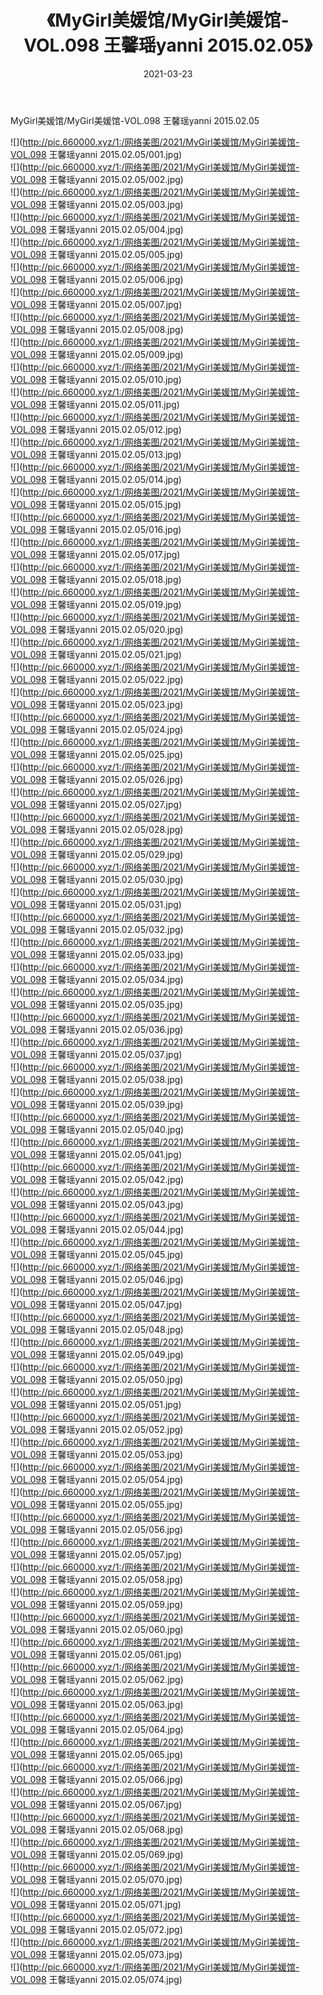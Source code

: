 ﻿---
layout: post
title:  《MyGirl美媛馆/MyGirl美媛馆-VOL.098 王馨瑶yanni 2015.02.05》
date:   2021-03-23
img: http://pic.660000.xyz/1:/网络美图/2021/MyGirl美媛馆/MyGirl美媛馆-VOL.098 王馨瑶yanni 2015.02.05/000.jpg
categories: [美女, 清纯, 唯美]
---

MyGirl美媛馆/MyGirl美媛馆-VOL.098 王馨瑶yanni 2015.02.05

 ![](http://pic.660000.xyz/1:/网络美图/2021/MyGirl美媛馆/MyGirl美媛馆-VOL.098 王馨瑶yanni 2015.02.05/001.jpg) <br>![](http://pic.660000.xyz/1:/网络美图/2021/MyGirl美媛馆/MyGirl美媛馆-VOL.098 王馨瑶yanni 2015.02.05/002.jpg) <br>![](http://pic.660000.xyz/1:/网络美图/2021/MyGirl美媛馆/MyGirl美媛馆-VOL.098 王馨瑶yanni 2015.02.05/003.jpg) <br>![](http://pic.660000.xyz/1:/网络美图/2021/MyGirl美媛馆/MyGirl美媛馆-VOL.098 王馨瑶yanni 2015.02.05/004.jpg) <br>![](http://pic.660000.xyz/1:/网络美图/2021/MyGirl美媛馆/MyGirl美媛馆-VOL.098 王馨瑶yanni 2015.02.05/005.jpg) <br>![](http://pic.660000.xyz/1:/网络美图/2021/MyGirl美媛馆/MyGirl美媛馆-VOL.098 王馨瑶yanni 2015.02.05/006.jpg) <br>![](http://pic.660000.xyz/1:/网络美图/2021/MyGirl美媛馆/MyGirl美媛馆-VOL.098 王馨瑶yanni 2015.02.05/007.jpg) <br>![](http://pic.660000.xyz/1:/网络美图/2021/MyGirl美媛馆/MyGirl美媛馆-VOL.098 王馨瑶yanni 2015.02.05/008.jpg) <br>![](http://pic.660000.xyz/1:/网络美图/2021/MyGirl美媛馆/MyGirl美媛馆-VOL.098 王馨瑶yanni 2015.02.05/009.jpg) <br>![](http://pic.660000.xyz/1:/网络美图/2021/MyGirl美媛馆/MyGirl美媛馆-VOL.098 王馨瑶yanni 2015.02.05/010.jpg) <br>![](http://pic.660000.xyz/1:/网络美图/2021/MyGirl美媛馆/MyGirl美媛馆-VOL.098 王馨瑶yanni 2015.02.05/011.jpg) <br>![](http://pic.660000.xyz/1:/网络美图/2021/MyGirl美媛馆/MyGirl美媛馆-VOL.098 王馨瑶yanni 2015.02.05/012.jpg) <br>![](http://pic.660000.xyz/1:/网络美图/2021/MyGirl美媛馆/MyGirl美媛馆-VOL.098 王馨瑶yanni 2015.02.05/013.jpg) <br>![](http://pic.660000.xyz/1:/网络美图/2021/MyGirl美媛馆/MyGirl美媛馆-VOL.098 王馨瑶yanni 2015.02.05/014.jpg) <br>![](http://pic.660000.xyz/1:/网络美图/2021/MyGirl美媛馆/MyGirl美媛馆-VOL.098 王馨瑶yanni 2015.02.05/015.jpg) <br>![](http://pic.660000.xyz/1:/网络美图/2021/MyGirl美媛馆/MyGirl美媛馆-VOL.098 王馨瑶yanni 2015.02.05/016.jpg) <br>![](http://pic.660000.xyz/1:/网络美图/2021/MyGirl美媛馆/MyGirl美媛馆-VOL.098 王馨瑶yanni 2015.02.05/017.jpg) <br>![](http://pic.660000.xyz/1:/网络美图/2021/MyGirl美媛馆/MyGirl美媛馆-VOL.098 王馨瑶yanni 2015.02.05/018.jpg) <br>![](http://pic.660000.xyz/1:/网络美图/2021/MyGirl美媛馆/MyGirl美媛馆-VOL.098 王馨瑶yanni 2015.02.05/019.jpg) <br>![](http://pic.660000.xyz/1:/网络美图/2021/MyGirl美媛馆/MyGirl美媛馆-VOL.098 王馨瑶yanni 2015.02.05/020.jpg) <br>![](http://pic.660000.xyz/1:/网络美图/2021/MyGirl美媛馆/MyGirl美媛馆-VOL.098 王馨瑶yanni 2015.02.05/021.jpg) <br>![](http://pic.660000.xyz/1:/网络美图/2021/MyGirl美媛馆/MyGirl美媛馆-VOL.098 王馨瑶yanni 2015.02.05/022.jpg) <br>![](http://pic.660000.xyz/1:/网络美图/2021/MyGirl美媛馆/MyGirl美媛馆-VOL.098 王馨瑶yanni 2015.02.05/023.jpg) <br>![](http://pic.660000.xyz/1:/网络美图/2021/MyGirl美媛馆/MyGirl美媛馆-VOL.098 王馨瑶yanni 2015.02.05/024.jpg) <br>![](http://pic.660000.xyz/1:/网络美图/2021/MyGirl美媛馆/MyGirl美媛馆-VOL.098 王馨瑶yanni 2015.02.05/025.jpg) <br>![](http://pic.660000.xyz/1:/网络美图/2021/MyGirl美媛馆/MyGirl美媛馆-VOL.098 王馨瑶yanni 2015.02.05/026.jpg) <br>![](http://pic.660000.xyz/1:/网络美图/2021/MyGirl美媛馆/MyGirl美媛馆-VOL.098 王馨瑶yanni 2015.02.05/027.jpg) <br>![](http://pic.660000.xyz/1:/网络美图/2021/MyGirl美媛馆/MyGirl美媛馆-VOL.098 王馨瑶yanni 2015.02.05/028.jpg) <br>![](http://pic.660000.xyz/1:/网络美图/2021/MyGirl美媛馆/MyGirl美媛馆-VOL.098 王馨瑶yanni 2015.02.05/029.jpg) <br>![](http://pic.660000.xyz/1:/网络美图/2021/MyGirl美媛馆/MyGirl美媛馆-VOL.098 王馨瑶yanni 2015.02.05/030.jpg) <br>![](http://pic.660000.xyz/1:/网络美图/2021/MyGirl美媛馆/MyGirl美媛馆-VOL.098 王馨瑶yanni 2015.02.05/031.jpg) <br>![](http://pic.660000.xyz/1:/网络美图/2021/MyGirl美媛馆/MyGirl美媛馆-VOL.098 王馨瑶yanni 2015.02.05/032.jpg) <br>![](http://pic.660000.xyz/1:/网络美图/2021/MyGirl美媛馆/MyGirl美媛馆-VOL.098 王馨瑶yanni 2015.02.05/033.jpg) <br>![](http://pic.660000.xyz/1:/网络美图/2021/MyGirl美媛馆/MyGirl美媛馆-VOL.098 王馨瑶yanni 2015.02.05/034.jpg) <br>![](http://pic.660000.xyz/1:/网络美图/2021/MyGirl美媛馆/MyGirl美媛馆-VOL.098 王馨瑶yanni 2015.02.05/035.jpg) <br>![](http://pic.660000.xyz/1:/网络美图/2021/MyGirl美媛馆/MyGirl美媛馆-VOL.098 王馨瑶yanni 2015.02.05/036.jpg) <br>![](http://pic.660000.xyz/1:/网络美图/2021/MyGirl美媛馆/MyGirl美媛馆-VOL.098 王馨瑶yanni 2015.02.05/037.jpg) <br>![](http://pic.660000.xyz/1:/网络美图/2021/MyGirl美媛馆/MyGirl美媛馆-VOL.098 王馨瑶yanni 2015.02.05/038.jpg) <br>![](http://pic.660000.xyz/1:/网络美图/2021/MyGirl美媛馆/MyGirl美媛馆-VOL.098 王馨瑶yanni 2015.02.05/039.jpg) <br>![](http://pic.660000.xyz/1:/网络美图/2021/MyGirl美媛馆/MyGirl美媛馆-VOL.098 王馨瑶yanni 2015.02.05/040.jpg) <br>![](http://pic.660000.xyz/1:/网络美图/2021/MyGirl美媛馆/MyGirl美媛馆-VOL.098 王馨瑶yanni 2015.02.05/041.jpg) <br>![](http://pic.660000.xyz/1:/网络美图/2021/MyGirl美媛馆/MyGirl美媛馆-VOL.098 王馨瑶yanni 2015.02.05/042.jpg) <br>![](http://pic.660000.xyz/1:/网络美图/2021/MyGirl美媛馆/MyGirl美媛馆-VOL.098 王馨瑶yanni 2015.02.05/043.jpg) <br>![](http://pic.660000.xyz/1:/网络美图/2021/MyGirl美媛馆/MyGirl美媛馆-VOL.098 王馨瑶yanni 2015.02.05/044.jpg) <br>![](http://pic.660000.xyz/1:/网络美图/2021/MyGirl美媛馆/MyGirl美媛馆-VOL.098 王馨瑶yanni 2015.02.05/045.jpg) <br>![](http://pic.660000.xyz/1:/网络美图/2021/MyGirl美媛馆/MyGirl美媛馆-VOL.098 王馨瑶yanni 2015.02.05/046.jpg) <br>![](http://pic.660000.xyz/1:/网络美图/2021/MyGirl美媛馆/MyGirl美媛馆-VOL.098 王馨瑶yanni 2015.02.05/047.jpg) <br>![](http://pic.660000.xyz/1:/网络美图/2021/MyGirl美媛馆/MyGirl美媛馆-VOL.098 王馨瑶yanni 2015.02.05/048.jpg) <br>![](http://pic.660000.xyz/1:/网络美图/2021/MyGirl美媛馆/MyGirl美媛馆-VOL.098 王馨瑶yanni 2015.02.05/049.jpg) <br>![](http://pic.660000.xyz/1:/网络美图/2021/MyGirl美媛馆/MyGirl美媛馆-VOL.098 王馨瑶yanni 2015.02.05/050.jpg) <br>![](http://pic.660000.xyz/1:/网络美图/2021/MyGirl美媛馆/MyGirl美媛馆-VOL.098 王馨瑶yanni 2015.02.05/051.jpg) <br>![](http://pic.660000.xyz/1:/网络美图/2021/MyGirl美媛馆/MyGirl美媛馆-VOL.098 王馨瑶yanni 2015.02.05/052.jpg) <br>![](http://pic.660000.xyz/1:/网络美图/2021/MyGirl美媛馆/MyGirl美媛馆-VOL.098 王馨瑶yanni 2015.02.05/053.jpg) <br>![](http://pic.660000.xyz/1:/网络美图/2021/MyGirl美媛馆/MyGirl美媛馆-VOL.098 王馨瑶yanni 2015.02.05/054.jpg) <br>![](http://pic.660000.xyz/1:/网络美图/2021/MyGirl美媛馆/MyGirl美媛馆-VOL.098 王馨瑶yanni 2015.02.05/055.jpg) <br>![](http://pic.660000.xyz/1:/网络美图/2021/MyGirl美媛馆/MyGirl美媛馆-VOL.098 王馨瑶yanni 2015.02.05/056.jpg) <br>![](http://pic.660000.xyz/1:/网络美图/2021/MyGirl美媛馆/MyGirl美媛馆-VOL.098 王馨瑶yanni 2015.02.05/057.jpg) <br>![](http://pic.660000.xyz/1:/网络美图/2021/MyGirl美媛馆/MyGirl美媛馆-VOL.098 王馨瑶yanni 2015.02.05/058.jpg) <br>![](http://pic.660000.xyz/1:/网络美图/2021/MyGirl美媛馆/MyGirl美媛馆-VOL.098 王馨瑶yanni 2015.02.05/059.jpg) <br>![](http://pic.660000.xyz/1:/网络美图/2021/MyGirl美媛馆/MyGirl美媛馆-VOL.098 王馨瑶yanni 2015.02.05/060.jpg) <br>![](http://pic.660000.xyz/1:/网络美图/2021/MyGirl美媛馆/MyGirl美媛馆-VOL.098 王馨瑶yanni 2015.02.05/061.jpg) <br>![](http://pic.660000.xyz/1:/网络美图/2021/MyGirl美媛馆/MyGirl美媛馆-VOL.098 王馨瑶yanni 2015.02.05/062.jpg) <br>![](http://pic.660000.xyz/1:/网络美图/2021/MyGirl美媛馆/MyGirl美媛馆-VOL.098 王馨瑶yanni 2015.02.05/063.jpg) <br>![](http://pic.660000.xyz/1:/网络美图/2021/MyGirl美媛馆/MyGirl美媛馆-VOL.098 王馨瑶yanni 2015.02.05/064.jpg) <br>![](http://pic.660000.xyz/1:/网络美图/2021/MyGirl美媛馆/MyGirl美媛馆-VOL.098 王馨瑶yanni 2015.02.05/065.jpg) <br>![](http://pic.660000.xyz/1:/网络美图/2021/MyGirl美媛馆/MyGirl美媛馆-VOL.098 王馨瑶yanni 2015.02.05/066.jpg) <br>![](http://pic.660000.xyz/1:/网络美图/2021/MyGirl美媛馆/MyGirl美媛馆-VOL.098 王馨瑶yanni 2015.02.05/067.jpg) <br>![](http://pic.660000.xyz/1:/网络美图/2021/MyGirl美媛馆/MyGirl美媛馆-VOL.098 王馨瑶yanni 2015.02.05/068.jpg) <br>![](http://pic.660000.xyz/1:/网络美图/2021/MyGirl美媛馆/MyGirl美媛馆-VOL.098 王馨瑶yanni 2015.02.05/069.jpg) <br>![](http://pic.660000.xyz/1:/网络美图/2021/MyGirl美媛馆/MyGirl美媛馆-VOL.098 王馨瑶yanni 2015.02.05/070.jpg) <br>![](http://pic.660000.xyz/1:/网络美图/2021/MyGirl美媛馆/MyGirl美媛馆-VOL.098 王馨瑶yanni 2015.02.05/071.jpg) <br>![](http://pic.660000.xyz/1:/网络美图/2021/MyGirl美媛馆/MyGirl美媛馆-VOL.098 王馨瑶yanni 2015.02.05/072.jpg) <br>![](http://pic.660000.xyz/1:/网络美图/2021/MyGirl美媛馆/MyGirl美媛馆-VOL.098 王馨瑶yanni 2015.02.05/073.jpg) <br>![](http://pic.660000.xyz/1:/网络美图/2021/MyGirl美媛馆/MyGirl美媛馆-VOL.098 王馨瑶yanni 2015.02.05/074.jpg) <br>